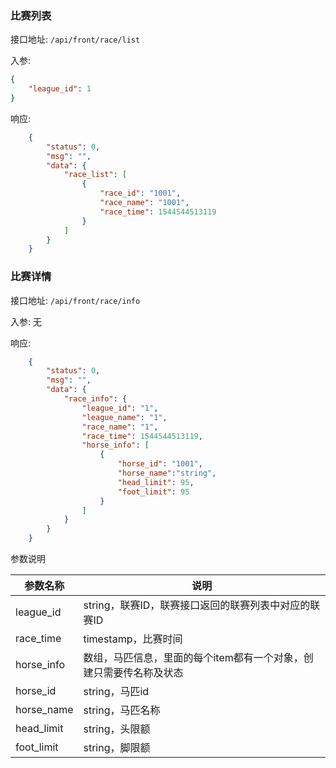 ### 比赛列表

接口地址: ``/api/front/race/list``

入参: 
```json
{
    "league_id": 1
}
```

响应: 
```json
    {
        "status": 0,
        "msg": "",
        "data": {
            "race_list": [
                {
                    "race_id": "1001",
                    "race_name": "1001",
                    "race_time": 1544544513119
                }
            ]
        }
    }
```
### 比赛详情

接口地址: ``/api/front/race/info``

入参: 
无

响应: 
```json
    {
        "status": 0,
        "msg": "",
        "data": {
            "race_info": {
                "league_id": "1",
                "league_name": "1",
                "race_name": "1",
                "race_time": 1544544513119,
                "horse_info": [
                    {
                        "horse_id": "1001",
                        "horse_name":"string",
                        "head_limit": 95,
                        "foot_limit": 95
                    }
                ]
            }
        }
    }
```
参数说明

|参数名称|说明|
|----|----|
|league_id|string，联赛ID，联赛接口返回的联赛列表中对应的联赛ID|
|race_time|timestamp，比赛时间|
|horse_info|数组，马匹信息，里面的每个item都有一个对象，创建只需要传名称及状态|
|horse_id|string，马匹id|
|horse_name|string，马匹名称|
|head_limit|string，头限额|
|foot_limit|string，脚限额|


